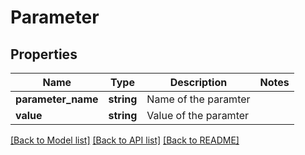 # Parameter

## Properties
Name | Type | Description | Notes
------------ | ------------- | ------------- | -------------
**parameter_name** | **string** | Name of the paramter | 
**value** | **string** | Value of the paramter | 

[[Back to Model list]](../../README.md#documentation-for-models) [[Back to API list]](../../README.md#documentation-for-api-endpoints) [[Back to README]](../../README.md)


